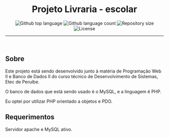 <h1 align="center">Projeto Livraria - escolar</h1>

<p align="center">
  <img alt="Github top language" src="https://img.shields.io/github/languages/top/joaovds/livraria-com-POO?color=56BEB8">

  <img alt="Github language count" src="https://img.shields.io/github/languages/count/joaovds/livraria-com-POO?color=56BEB8">

  <img alt="Repository size" src="https://img.shields.io/github/repo-size/joaovds/livraria-com-POO?color=56BEB8">

  <img alt="License" src="https://img.shields.io/github/license/joaovds/livraria-com-POO?color=56BEB8">
</p>

<hr>

<br>

## Sobre

<p>
Este projeto está sendo desenvolvido junto à matéria de Programação Web II e Banco de Dados II do curso técnico de Desenvolvimento de Sistemas, Etec de Peruíbe.
</p>
<p>
O banco de dados que está sendo usado é o MySQL, e a linguagem é PHP.
</p>
<p>
Eu optei por utilizar PHP orientado a objetos e PDO.
</p>

## Requerimentos

Servidor apache e MySQL ativo.
